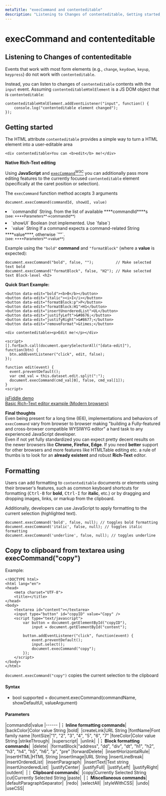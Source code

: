 ```yaml
---
metaTitle: "execCommand and contenteditable"
description: "Listening to Changes of contenteditable, Getting started, Formatting, Copy to clipboard from textarea using execCommand(copy)"
---
```


# execCommand and contenteditable



## Listening to Changes of contenteditable


Events that work with most form elements (e.g., `change`, `keydown`, `keyup`, `keypress`) do not work with  `contenteditable`.

Instead, you can listen to changes of `contenteditable` contents with the `input` event. Assuming `contenteditableHtmlElement` is a JS DOM object that is `contenteditable`:

```
contenteditableHtmlElement.addEventListener("input", function() {
    console.log("contenteditable element changed");
});

```



## Getting started


The HTML attribute `contenteditable` provides a simple way to turn a HTML element into a user-editable area

```
<div contenteditable>You can <b>edit</b> me!</div>

```

**Native Rich-Text editing**

Using **JavaScript** and [`execCommand`<sup>W3C</sup>](https://w3c.github.io/editing/execCommand.html) you can additionally pass more editing features to the currently focused `contenteditable` element (specifically at the caret position or selection).

The `execCommand` function method accepts 3 arguments

```
document.execCommand(commandId, showUI, value)

```

<li>`commandId` String.  from the list of
available ****commandId****s<br />
<sup>(see: ****Parameters**→commandId**)</sup></li>
<li>`showUI` Boolean (not implemented. Use
`false`)</li>
<li>`value` String If a command
expects a command-related String ****value****, otherwise `""`. <sup><br />
(see: ****Parameters**→value**)</sup></li>

Example using the `"bold"` **command** and `"formatBlock"` (where a **value** is expected):

```
document.execCommand("bold", false, "");          // Make selected text bold
document.execCommand("formatBlock", false, "H2"); // Make selected text Block-level <h2>

```

**Quick Start Example:**

```
<button data-edit="bold"><b>B</b></button>
<button data-edit="italic"><i>I</i></button>
<button data-edit="formatBlock:p">P</button>
<button data-edit="formatBlock:H1">H1</button>
<button data-edit="insertUnorderedList">UL</button>
<button data-edit="justifyLeft">&#8676;</button>
<button data-edit="justifyRight">&#8677;</button>
<button data-edit="removeFormat">&times;</button>

<div contenteditable><p>Edit me!</p></div>

<script>
[].forEach.call(document.querySelectorAll("[data-edit]"), function(btn) {
  btn.addEventListener("click", edit, false);
});

function edit(event) {
  event.preventDefault();
  var cmd_val = this.dataset.edit.split(":");
  document.execCommand(cmd_val[0], false, cmd_val[1]);
}
<script>

```

[jsFiddle demo](https://jsfiddle.net/RokoCB/az7f38w7/)<br />
[Basic Rich-Text editor example (Modern browsers)](https://jsfiddle.net/RokoCB/yvshdr4q/)

**Final thoughts**<br />
Even being present for a long time (IE6), implementations and behaviors of `execCommand` vary from browser to browser making "building a Fully-featured and cross-browser compatible WYSIWYG editor" a hard task to any experienced JavaScript developer.<br />
Even if not yet fully standardized you can expect pretty decent results on the newer browsers like **Chrome, Firefox, Edge**. If you need **better** support for other browsers and more features like HTMLTable editing etc. a rule of thumbs is to look for an **already existent** and robust **Rich-Text** editor.



## Formatting


Users can add formatting to `contenteditable` documents or elements using their browser's features, such as common keyboard shortcuts for formatting (<kbd>Ctrl-B</kbd> for **bold**, <kbd>Ctrl-I</kbd> for **italic**, etc.) or by dragging and dropping images, links, or markup from the clipboard.

Additionally, developers can use JavaScript to apply formatting to the current selection (highlighted text).

```
document.execCommand('bold', false, null); // toggles bold formatting
document.execCommand('italic', false, null); // toggles italic formatting
document.execCommand('underline', false, null); // toggles underline

```



## Copy to clipboard from textarea using execCommand("copy")


Example:

```
<!DOCTYPE html>
<html lang="en">
<head>
    <meta charset="UTF-8">
    <title></title>
</head>
<body>
    <textarea id="content"></textarea>
    <input type="button" id="copyID" value="Copy" />
    <script type="text/javascript">
        var button = document.getElementById("copyID"),
            input = document.getElementById("content");

        button.addEventListener("click", function(event) {
            event.preventDefault();
            input.select();
            document.execCommand("copy");
        });
    </script>
</body>
</html>

```

`document.execCommand("copy")` copies the current selection to the clipboard



#### Syntax


- bool supported = document.execCommand(commandName, showDefaultUI, valueArgument)



#### Parameters


|commandId|value
|------
|**⋮ Inline formatting commands**| 
|backColor|Color value String
|bold| 
|createLink|URL String
|fontName|Font family name
|fontSize|"1", "2", "3", "4", "5", "6", "7"
|foreColor|Color value String
|strikeThrough| 
|superscript| 
|unlink| 
|**⋮ Block formatting commands**| 
|delete| 
|formatBlock|"address", "dd", "div", "dt", "h1", "h2", "h3", "h4", "h5", "h6", "p",  "pre"
|forwardDelete| 
|insertHorizontalRule| 
|insertHTML|HTML String
|insertImage|URL String
|insertLineBreak| 
|insertOrderedList| 
|insertParagraph| 
|insertText|Text string
|insertUnorderedList| 
|justifyCenter| 
|justifyFull| 
|justifyLeft| 
|justifyRight| 
|outdent| 
|**⋮ Clipboard commands**| 
|copy|Currently Selected String
|cut|Currently Selected String
|paste| 
|**⋮ Miscellaneous commands**| 
|defaultParagraphSeparator| 
|redo| 
|selectAll| 
|styleWithCSS| 
|undo| 
|useCSS| 

